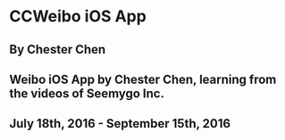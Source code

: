 # CCWeibo iOS App
## By Chester Chen
## Weibo iOS App by Chester Chen, learning from the videos of Seemygo Inc.
## July 18th, 2016 - September 15th, 2016
